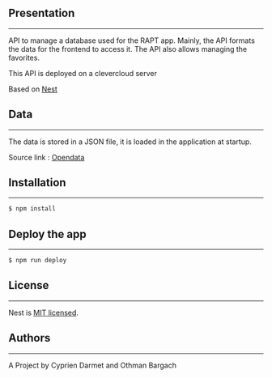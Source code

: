 ## Presentation
---
API to manage a database used for the RAPT app.
Mainly, the API formats the data for the frontend to access it.
The API also allows managing the favorites.

This API is deployed on a clevercloud server

Based on [Nest](https://github.com/nestjs/nest) 

## Data 
---
The data is stored in a JSON file, it is loaded in the application at startup.

Source link : [Opendata](https://data.opendatasoft.com/explore/dataset/gares-et-stations-du-reseau-ferre-dile-de-france-par-ligne%40hauts-de-seine/)



## Installation
---

```bash
$ npm install
```

## Deploy the app
---

```bash
$ npm run deploy
```

## License
---
  Nest is [MIT licensed](https://github.com/nestjs/nest/blob/master/LICENSE).

## Authors
---
A Project by Cyprien Darmet and Othman Bargach
